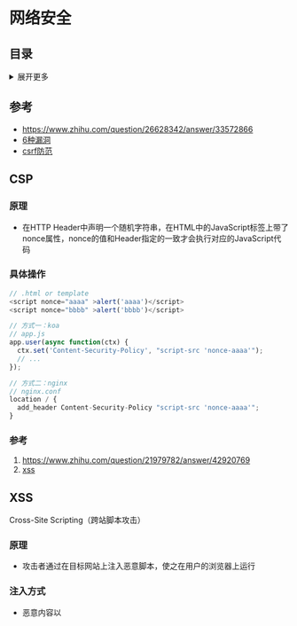 # 网络安全

## 目录
<details>
<summary>展开更多</summary>

* [`CSP`](#CSP)
* [`XSS`](#XSS)
* [`CSRF`](#CSRF)
* [`抓包工具`](#抓包工具)

</details>

## 参考
- https://www.zhihu.com/question/26628342/answer/33572866
- [6种漏洞](https://mp.weixin.qq.com/s/Umd-HAbUsLBoxEOIrdZ8vg)
- [csrf防范](https://juejin.im/post/5bc009996fb9a05d0a055192)

## CSP

### 原理
- 在HTTP Header中声明一个随机字符串，在HTML中的JavaScript标签上带了nonce属性，nonce的值和Header指定的一致才会执行对应的JavaScript代码

### 具体操作
```js
// .html or template
<script nonce="aaaa" >alert('aaaa')</script>
<script nonce="bbbb" >alert('bbbb')</script>

// 方式一：koa
// app.js
app.user(async function(ctx) {
  ctx.set('Content-Security-Policy', "script-src 'nonce-aaaa'");
  // ...
});

// 方式二：nginx
// nginx.conf
location / {
  add_header Content-Security-Policy "script-src 'nonce-aaaa'";
}
```

### 参考
1. https://www.zhihu.com/question/21979782/answer/42920769
2. [xss](http://www.cnblogs.com/TankXiao/archive/2012/03/21/2337194.html)


## XSS
Cross-Site Scripting（跨站脚本攻击）

### 原理
- 攻击者通过在目标网站上注入恶意脚本，使之在用户的浏览器上运行

### 注入方式
* 恶意内容以<script />注入HTML中内嵌的文本（input）
  - escape
* 标签的 href、src 等属性中，包含 javascript: jAvaScript: 等可执行代码
* onload、onerror、onclick 等事件中，注入不受控制代码
* background-image:url("javascript:..."); （新版本浏览器已经可以防范）
* css-expression （新版本浏览器已经可以防范）

### 分类
|   | 存储型 | 反射型 | DOM型 |
| -------- | -----: | :----: | :----: |
| 存储区 | 数据库 | URL | 数据库/url/前端存储 |
| 插入点 | HTML | HTML | js |

* 存储型
  - 输入框中提交恶意代码到数据库，日后访问的话，
    服务端可能会取出恶意代码返回客户端执行
  - 恶意代码会加载外部代码执行更复杂的逻辑
  - 比如坛发帖、商品评论、用户私信等
* 反射型
  - 构造特殊url（通常是个接口），包含恶意代码，服务端返回给客户端后执行
  - 比如网站搜索、跳转等
* DOM型
  - 构造特殊url，客户端接收、执行
  - 和反射型区别：DOM型是js执行，是前端漏洞，其他两种是服务端漏洞

### 防御
- 针对 HTML 属性、HTML 文字内容、HTML 注释、跳转链接、
  内联 JavaScript 字符串、内联 CSS 样式表等，做不同转义
- .textContent、.setAttribute()
- 避免内联事件绑定，改用addEventListener
- 避免eval、setTimeout、setInterval字符串方式调用
- CSP
  - 禁止外联脚本、外域提交
  - 禁止内联脚本、未授权脚本
- 输入内容长度控制
- 验证码（校验人为操作）
- http-only

### 学习
[练习题](http://prompt.ml)
[答案](https://github.com/cure53/XSSChallengeWiki/wiki/prompt.ml)

```js
function escape(input) {
  // warm up
  // script should be executed without user interaction
  return '<input type="text" value="' + input + '">';
}
document.body.innerHTML = escape('"><svg onload=console.log(1)>');
```

### 举例
1. github如何防止xss
在线编辑/查看，文件代码都会通过模板转成不同含义的标签（通过颜色可以看出），
不是完整的输入输出

---

## CSRF
- 跨站请求伪造（Cross-site request forgery）

### 防御
- 请求携带标识，与服务端session对比

---

## 抓包工具
whistle run



